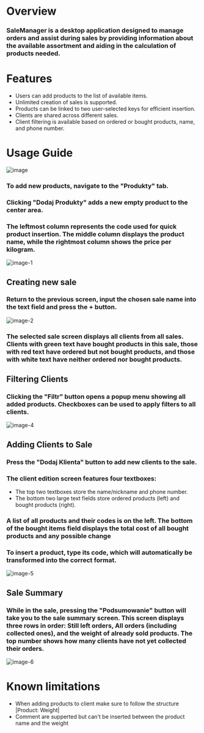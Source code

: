 # Overview
### SaleManager is a desktop application designed to manage orders and assist during sales by providing information about the available assortment and aiding in the calculation of products needed.

# Features
- Users can add products to the list of available items.
- Unlimited creation of sales is supported.
- Products can be linked to two user-selected keys for efficient insertion.
- Clients are shared across different sales.
- Client filtering is available based on ordered or bought products, name, and phone number.

# Usage Guide 
![image](https://github.com/RafalZmu/SaleManager/assets/36961066/5c44e398-27e1-46ff-a4fc-b8df1c6f11dc)


### To add new products, navigate to the "Produkty" tab.
### Clicking "Dodaj Produkty" adds a new empty product to the center area.
### The leftmost column represents the code used for quick product insertion. The middle column displays the product name, while the rightmost column shows the price per kilogram.
![image-1](https://github.com/RafalZmu/SaleManager/assets/36961066/e692d018-4e43-438a-b01a-6adc8d09aaeb)

## Creating new sale
### Return to the previous screen, input the chosen sale name into the text field and press the + button.
![image-2](https://github.com/RafalZmu/SaleManager/assets/36961066/81c5207f-0bfa-4f43-86fc-8c4ccb7653ab)

### The selected sale screen displays all clients from all sales. Clients with green text have bought products in this sale, those with red text have ordered but not bought products, and those with white text have neither ordered nor bought products.

## Filtering Clients
### Clicking the "Filtr" button opens a popup menu showing all added products. Checkboxes can be used to apply filters to all clients. 

![image-4](https://github.com/RafalZmu/SaleManager/assets/36961066/d7975e50-a11d-446a-b6eb-4ff94401e56a)

## Adding Clients to Sale

### Press the "Dodaj Klienta" button to add new clients to the sale.

### The client edition screen features four textboxes:
- The top two textboxes store the name/nickname and phone number.
- The bottom two large text fields store ordered products (left) and bought products (right).

### A list of all products and their codes is on the left. The bottom of the bought items field displays the total cost of all bought products and any possible change

### To insert a product, type its code, which will automatically be transformed into the correct format.

![image-5](https://github.com/RafalZmu/SaleManager/assets/36961066/6b6413ff-1375-4e51-9c17-025c5ea3ca78)

## Sale Summary

### While in the sale, pressing the "Podsumowanie" button will take you to the sale summary screen. This screen displays three rows in order: Still left orders, All orders (including collected ones), and the weight of already sold products. The top number shows how many clients have not yet collected their orders.
![image-6](https://github.com/RafalZmu/SaleManager/assets/36961066/15ce07b8-76bd-450f-baba-b95f44989be3)


# Known limitations
- When adding products to client make sure to follow the structure |Product: Weight|
- Comment are supperted but can't be inserted between the product name and the weight


